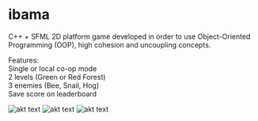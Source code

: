 # ibama
C++ + SFML 2D platform game developed in order to use Object-Oriented Programming (OOP), high cohesion and uncoupling concepts.

Features: \
Single or local co-op mode\
2 levels (Green or Red Forest)\
3 enemies (Bee, Snail, Hog)\
Save score on leaderboard

![akt text](https://github.com/vdamasceno04/ibama/blob/main/Assets/menu)
![akt text](https://github.com/vdamasceno04/ibama/blob/main/Assets/fase1)
![akt text](https://github.com/vdamasceno04/ibama/blob/main/Assets/fase2)
